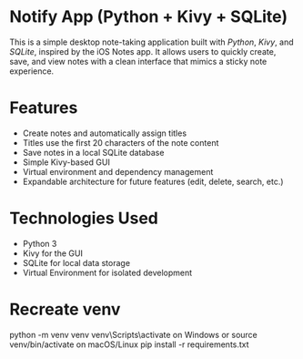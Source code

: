 # Notify App (Python + Kivy + SQLite)

This is a simple desktop note-taking application built with *Python*, *Kivy*, and *SQLite*, inspired by the iOS Notes app. It allows users to quickly create, save, and view notes with a clean interface that mimics a sticky note experience.

# Features

- Create notes and automatically assign titles
- Titles use the first 20 characters of the note content
- Save notes in a local SQLite database
- Simple Kivy-based GUI
- Virtual environment and dependency management
- Expandable architecture for future features (edit, delete, search, etc.)

# Technologies Used

- Python 3
- Kivy for the GUI
- SQLite for local data storage
- Virtual Environment for isolated development

# Recreate venv

python -m venv venv
venv\Scripts\activate on Windows or source venv/bin/activate on macOS/Linux
pip install -r requirements.txt
